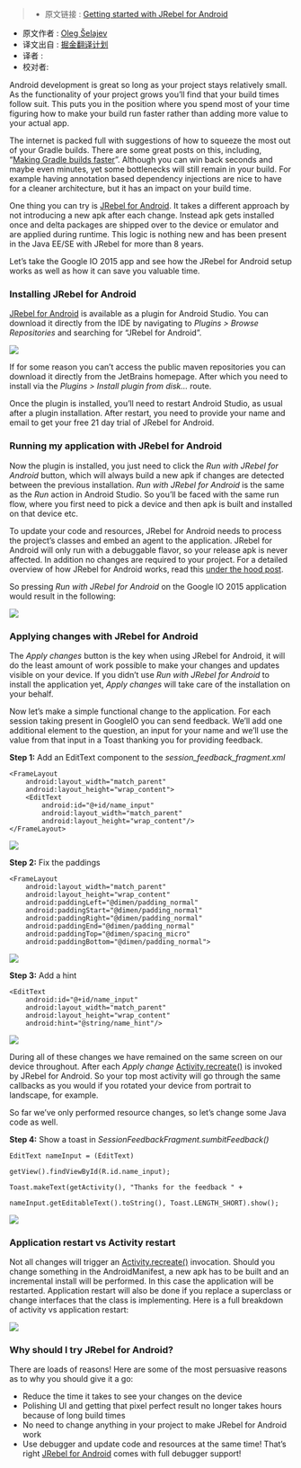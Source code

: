 >* 原文链接 : [Getting started with JRebel for Android](https://medium.com/@shelajev/getting-started-with-jrebel-for-android-426633cde736#.dtldka9ua)
* 原文作者 : [Oleg Šelajev](https://medium.com/@shelajev)
* 译文出自 : [掘金翻译计划](https://github.com/xitu/gold-miner)
* 译者 : 
* 校对者:


Android development is great so long as your project stays relatively small. As the functionality of your project grows you’ll find that your build times follow suit. This puts you in the position where you spend most of your time figuring how to make your build run faster rather than adding more value to your actual app.

The internet is packed full with suggestions of how to squeeze the most out of your Gradle builds. There are some great posts on this, including, “[Making Gradle builds faster](http://zeroturnaround.com/rebellabs/making-gradle-builds-faster/)”. Although you can win back seconds and maybe even minutes, yet some bottlenecks will still remain in your build. For example having annotation based dependency injections are nice to have for a cleaner architecture, but it has an impact on your build time.

One thing you can try is [JRebel for Android](https://zeroturnaround.com/software/jrebel-for-android/?utm_source=medium&utm_medium=getting-started-jra-post&utm_campaign=medium). It takes a different approach by not introducing a new apk after each change. Instead apk gets installed once and delta packages are shipped over to the device or emulator and are applied during runtime. This logic is nothing new and has been present in the Java EE/SE with JRebel for more than 8 years.

Let’s take the Google IO 2015 app and see how the JRebel for Android setup works as well as how it can save you valuable time.

### Installing JRebel for Android

[JRebel for Android](https://zeroturnaround.com/software/jrebel-for-android/?utm_source=medium&utm_medium=getting-started-jra-post&utm_campaign=medium) is available as a plugin for Android Studio. You can download it directly from the IDE by navigating to _Plugins > Browse Repositories_ and searching for “JRebel for Android”.

![](http://ww4.sinaimg.cn/large/a490147fgw1f3y7px3ajhj20hs0fzmzm.jpg)

If for some reason you can’t access the public maven repositories you can download it directly from the JetBrains homepage. After which you need to install via the _Plugins > Install plugin from disk…_ route.

Once the plugin is installed, you’ll need to restart Android Studio, as usual after a plugin installation. After restart, you need to provide your name and email to get your free 21 day trial of JRebel for Android.

### Running my application with JRebel for Android

Now the plugin is installed, you just need to click the _Run with JRebel for Android_ button, which will always build a new apk if changes are detected between the previous installation. _Run with JRebel for Android_ is the same as the _Run_ action in Android Studio. So you’ll be faced with the same run flow, where you first need to pick a device and then apk is built and installed on that device etc.

To update your code and resources, JRebel for Android needs to process the project’s classes and embed an agent to the application. JRebel for Android will only run with a debuggable flavor, so your release apk is never affected. In addition no changes are required to your project. For a detailed overview of how JRebel for Android works, read this [under the hood post](http://zeroturnaround.com/rebellabs/under-the-hood-of-jrebel-for-android/).

So pressing _Run with JRebel for Android_ on the Google IO 2015 application would result in the following:

![](http://ww1.sinaimg.cn/large/a490147fgw1f3y7qkkn2jj20hs0b60ud.jpg)

### Applying changes with JRebel for Android

The _Apply changes_ button is the key when using JRebel for Android, it will do the least amount of work possible to make your changes and updates visible on your device. If you didn’t use _Run with JRebel for Android_ to install the application yet, _Apply changes_ will take care of the installation on your behalf.

Now let’s make a simple functional change to the application. For each session taking present in GoogleIO you can send feedback. We’ll add one additional element to the question, an input for your name and we’ll use the value from that input in a Toast thanking you for providing feedback.

**Step 1:** Add an EditText component to the _session_feedback_fragment.xml_

    <FrameLayout
        android:layout_width="match_parent"
        android:layout_height="wrap_content">
        <EditText
            android:id="@+id/name_input"
            android:layout_width="match_parent"
            android:layout_height="wrap_content"/>
    </FrameLayout>

![](http://ww3.sinaimg.cn/large/a490147fgw1f3y7qzqpp4j20ja0zaq5o.jpg)

**Step 2:** Fix the paddings

    <FrameLayout
        android:layout_width="match_parent"
        android:layout_height="wrap_content"
        android:paddingLeft="@dimen/padding_normal"
        android:paddingStart="@dimen/padding_normal"
        android:paddingRight="@dimen/padding_normal"
        android:paddingEnd="@dimen/padding_normal"
        android:paddingTop="@dimen/spacing_micro"
        android:paddingBottom="@dimen/padding_normal">

![](http://ww1.sinaimg.cn/large/a490147fgw1f3y7rcrfolj20jk0ziacq.jpg)

**Step 3:** Add a hint

    <EditText
        android:id="@+id/name_input"
        android:layout_width="match_parent"
        android:layout_height="wrap_content"
        android:hint="@string/name_hint"/>

![](http://ww1.sinaimg.cn/large/a490147fgw1f3y7romijnj20j80zgdij.jpg)

During all of these changes we have remained on the same screen on our device throughout. After each _Apply change_ [Activity.recreate()](https://developer.android.com/reference/android/app/Activity.html#recreate%28%29) is invoked by JRebel for Android. So your top most activity will go through the same callbacks as you would if you rotated your device from portrait to landscape, for example.

So far we’ve only performed resource changes, so let’s change some Java code as well.

**Step 4:** Show a toast in _SessionFeedbackFragment.sumbitFeedback()_

    EditText nameInput = (EditText) 

    getView().findViewById(R.id.name_input);

    Toast.makeText(getActivity(), "Thanks for the feedback " + 

    nameInput.getEditableText().toString(), Toast.LENGTH_SHORT).show();

![](http://ww4.sinaimg.cn/large/a490147fgw1f3y7s07qioj20je0zi0wr.jpg)

### Application restart vs Activity restart

Not all changes will trigger an [Activity.recreate()](https://developer.android.com/reference/android/app/Activity.html#recreate%28%29) invocation. Should you change something in the AndroidManifest, a new apk has to be built and an incremental install will be performed. In this case the application will be restarted. Application restart will also be done if you replace a superclass or change interfaces that the class is implementing. Here is a full breakdown of activity vs application restart:

![](http://ww1.sinaimg.cn/large/a490147fgw1f3y7sb4pmdj20gq07kabk.jpg)

### Why should I try JRebel for Android?

There are loads of reasons! Here are some of the most persuasive reasons as to why you should give it a go:

*   Reduce the time it takes to see your changes on the device
*   Polishing UI and getting that pixel perfect result no longer takes hours because of long build times
*   No need to change anything in your project to make JRebel for Android work
*   Use debugger and update code and resources at the same time! That’s right [JRebel for Android](https://zeroturnaround.com/software/jrebel-for-android/?utm_source=medium&utm_medium=getting-started-jra-post&utm_campaign=medium) comes with full debugger support!


